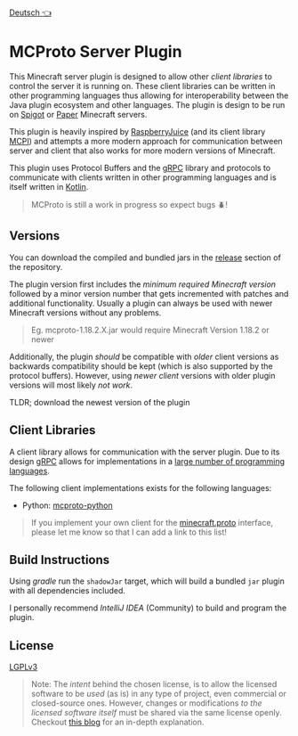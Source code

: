 [Deutsch 👈](README_DEUTSCH.md)

# MCProto Server Plugin

This Minecraft server plugin is designed to allow other *client libraries* to control the server it is running on. 
These client libraries can be written in other programming languages thus allowing for interoperability between the Java plugin ecosystem and other languages.
The plugin is design to be run on [Spigot](https://www.spigotmc.org/) or [Paper](https://papermc.io/) Minecraft servers.

This plugin is heavily inspired by [RaspberryJuice](https://github.com/zhuowei/RaspberryJuice) (and its client library [MCPI](https://github.com/martinohanlon/mcpi)) and attempts a more modern approach for communication between server and client that also works for more modern versions of Minecraft.

This plugin uses Protocol Buffers and the [gRPC](https://grpc.io/) library and protocols to communicate with clients written in other programming languages and is itself written in [Kotlin](https://kotlinlang.org/).

> MCProto is still a work in progress so expect bugs 🪲!

## Versions

You can download the compiled and bundled jars in the [release](https://github.com/icezyclon/mcproto/releases) section of the repository.

The plugin version first includes the *minimum required Minecraft version* followed by a minor version number that gets incremented with patches and additional functionality.
Usually a plugin can always be used with newer Minecraft versions without any problems.

> Eg. mcproto-1.18.2.X.jar would require Minecraft Version 1.18.2 or newer

Additionally, the plugin *should* be compatible with *older* client versions as backwards compatibility should be kept (which is also supported by the protocol buffers).
However, using *newer client* versions with older plugin versions will most likely *not work*.

TLDR; download the newest version of the plugin

## Client Libraries

A client library allows for communication with the server plugin. 
Due to its design [gRPC](https://grpc.io/) allows for implementations in a [large number of programming languages](https://grpc.io/docs/languages/).

The following client implementations exists for the following languages:

* Python: [mcproto-python](https://github.com/icezyclon/mcproto-python)

> If you implement your own client for the [minecraft.proto](src/main/proto/minecraft.proto) interface, please let me know so that I can add a link to this list!

## Build Instructions

Using *gradle* run the `shadowJar` target, which will build a bundled `jar` plugin with all dependencies included.

I personally recommend *IntelliJ IDEA* (Community) to build and program the plugin.

## License

[LGPLv3](LICENSE)

> Note: The *intent* behind the chosen license, is to allow the licensed software to be *used* (as is) in any type of project, even commercial or closed-source ones.
> However, changes or modifications *to the licensed software itself* must be shared via the same license openly.
> Checkout [this blog](https://fossa.com/blog/open-source-software-licenses-101-lgpl-license/) for an in-depth explanation.
